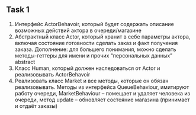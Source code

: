 ## Task 1
1. Интерфейс ActorBehavoir,
который будет содержать
описание возможных
действий актора в
очереди/магазине
2. Абстрактный класс Actor,
   который хранит в себе
   параметры актора, включая
   состояние готовности сделать
   заказ и факт получения
   заказа. Дополнение: для большего понимания, можно сделать методы-геттеры для имени и прочих
   “персональных данных” abstract
3. Класс Human, который должен наследоваться от Actor и реализовывать ActorBehavoir
4. Реализовать класс Market и все методы, которые он обязан реализовывать.
   Методы из интерфейса QueueBehaviour, имитируют работу очереди, MarketBehaviour – помещает и удаляет человека из очереди,
   метод update – обновляет состояние магазина (принимает и отдаёт заказы)